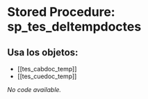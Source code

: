 # Stored Procedure: sp_tes_deltempdoctes

## Usa los objetos:
- [[tes_cabdoc_temp]]
- [[tes_cuedoc_temp]]

*No code available.*
